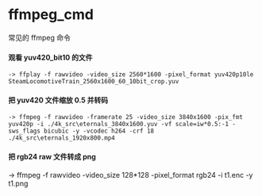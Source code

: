 # ffmpeg_cmd
常见的 ffmpeg 命令

#### 观看 yuv420_bit10 的文件
`
-> ffplay -f rawvideo -video_size 2560*1600 -pixel_format yuv420p10le SteamLocomotiveTrain_2560x1600_60_10bit_crop.yuv
`
#### 把 yuv420 文件缩放 0.5 并转码
`
-> ffmpeg -f rawvideo -framerate 25 -video_size 3840x1600 -pix_fmt yuv420p -i ./4k_src\eternals_3840x1600.yuv -vf scale=iw*0.5:-1 -sws_flags bicubic -y -vcodec h264 -crf 18 ./4k_src\eternals_1920x800.mp4
`
#### 把 rgb24 raw 文件转成 png
-> ffmpeg -f rawvideo -video_size 128*128 -pixel_format rgb24 -i t1.enc -y t1.png
